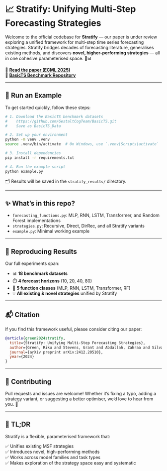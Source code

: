 
# 📈 Stratify: Unifying Multi-Step Forecasting Strategies

Welcome to the official codebase for **Stratify** — our paper is under review exploring a unified framework for multi-step time series forecasting strategies. Stratify bridges decades of forecasting literature, generalises existing methods, and discovers **novel, higher-performing strategies** — all in one cohesive parameterised space. 🧠📊

🔗 **[Read the paper (ECML 2025)](https://doi.org/10.1007/s10618-025-01135-1)**  
📂 **[BasicTS Benchmark Repository](https://github.com/GestaltCogTeam/BasicTS.git)**  

---

## 🚀 Run an Example

To get started quickly, follow these steps:

```bash
# 1. Download the BasicTS benchmark datasets
#    https://github.com/GestaltCogTeam/BasicTS.git
#    Save as BasicTS_Data

# 2. Set up your environment
python -m venv .venv
source .venv/bin/activate  # On Windows, use `.venv\Scripts\activate`

# 3. Install dependencies
pip install -r requirements.txt

# 4. Run the example script
python example.py
```

🗂️ Results will be saved in the `stratify_results/` directory.

---

## ✨ What’s in this repo?

- `forecasting_functions.py`: MLP, RNN, LSTM, Transformer, and Random Forest implementations  
- `strategies.py`: Recursive, Direct, DirRec, and all Stratify variants  
- `example.py`: Minimal working example
---

## 🧪 Reproducing Results

Our full experiments span:

- 📊 **18 benchmark datasets**  
- ⏱️ **4 forecast horizons** (10, 20, 40, 80)  
- 🧠 **5 function classes** (MLP, RNN, LSTM, Transformer, RF)  
- 💡 **All existing & novel strategies** unified by Stratify  

---

## 📬 Citation

If you find this framework useful, please consider citing our paper:

```bibtex
@article{green2024stratify,
  title={Stratify: Unifying Multi-Step Forecasting Strategies},
  author={Green, Riku and Stevens, Grant and Abdallah, Zahraa and Silva Filho, Telmo M.},
  journal={arXiv preprint arXiv:2412.20510},
  year={2024}
}
```

---

## 🤝 Contributing

Pull requests and issues are welcome! Whether it’s fixing a typo, adding a strategy variant, or suggesting a better optimiser, we’d love to hear from you. 🙌

---

## 📢 TL;DR

Stratify is a flexible, parameterised framework that:

✅ Unifies existing MSF strategies  
✅ Introduces novel, high-performing methods  
✅ Works across model families and task types  
✅ Makes exploration of the strategy space easy and systematic  
